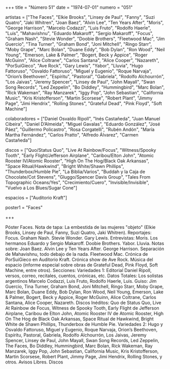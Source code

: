 +++
title = "Número 51"
date = "1974-07-01"
numero = "051"

artistas = ["The Faces", "Elkie Brooks", "Linsey de Paul", "Fanny", "Suzi Quatro", "Jaki Whitren", "Joan Baez", "Alvin Lee", "Ten Years After", "Moris", "George Harrison", "Marcelo Codazzi", "Luis Fruto", "Rodolfo Haerle", "Luis", "Mahavishnu", "Eduardo Makaroff", "Sergio Makaroff", "Focus", "Graham Nash", "Stevie Wonder", "Doobie Brothers", "Fleetwood Mac", "Jim Guercio", "Tina Turner", "Graham Bond", "Joni Mitchell", "Ringo Starr", "Moby Grape", "Marc Bolan", "Duane Eddy", "Bob Dylan", "Ron Wood", "Neil Young", "Emerson, Lake & Palmer", "Bogert, Beck y Appice", "Roger McGuinn", "Alice Coltrane", "Carlos Santana", "Alice Cooper", "Nazareth", "PorSuiGieco", "Ave Rock", "Gary Lewis", "Yabor", "Lluvia", "Hugo Fattoruso", "Osvaldo Fattoruso", "Miguel y Eugenio", "Roque Narvaja", "Orion’s Beethoven", "Espíritu", "Pastoral", "Gabriela", "Rodolfo Alchourrón", "Los Jaivas", "Jeremy Spencer", "Linsey de Paul", "John Mayall", "Swan Song Records", "Led Zeppelin", "Bo Diddley", "Hummingbird", "Marc Bolan", "Rick Wakeman", "Ray Manzarek", "Iggy Pop", "John Sebastian", "California Music", "Kris Kristofferson", "Martin Scorsese", "Robert Plant", "Jimmy Page", "Jimi Hendrix", "Rolling Stones", "Grateful Dead", "Pink Floyd", "Soft Machine"]

colaboradores = ["Daniel Osvaldo Ripoll", "Inés Castañeda", "Juan Manuel Cibeira", "Daniel D’Almeida", "Miguel Gavalas", "Eduardo González", "José Páez", "Guillermo Policastro", "Rosa Corgatelli", "Rubén Andón", "María Martha Fernández", "Carlos Pratto", "Alfredo Álvarez", "Carmen Castañeda"]

discos = ["Quo/Status Quo", "Live At Rainbow/Focus", "Witness/Spooky Tooth", "Early Flight/Jefferson Airplane", "Caribou/Elton John", "Atomic Rooster IV/Atomic Rooster", "High On The Hog/Black Oak Arkansas", "Space Ritual/Hawkwind", "Bright White/Shawn Phillips", "Thunderbox/Humble Pie", "La Biblia/Varios", "Buddah y la Caja de Chocolate/Cot Stevens", "Gluggo/Spencer Davis Group", "Tales From Topographic Oceans/Yes", "Crecimiento/Cuero", "Invisible/Invisible", "Vuelvo a Los Blues/Sugar Cone"]

espacios = ["Auditorio Kraft"]

poster1 = "Faces"

+++

Póster Faces. 
Nota de tapa: La embestida de las mujeres "objeto" (Elkie Brooks, Linsey de Paul, Fanny, Suzi Quatro, Jaki Whitren). 
Reportajes:
Focus. Graham Nash. Stevie Wonder. Gary Lewis.
Entrevistas:
Moris. Los hermanos Eduardo y Sergio Makaroff. Doobie Brothers. Yabor. Lluvia. 
Notas sobre:
Joan Baez.
Alvin Lee y Ten Years After. 
George Harrison.
Separación de Mahavishnu, todo debajo de la nada.
Fleetwood Mac. 
Crónica de PorSuiGieco en Auditorio Kraft. 
Crónica show de Ave Rock. 
Música del espacio (informe especial sobre obras de Grateful Dead, Pink Floyd, Soft Machine, entre otros).
Secciones:
Variedades 1: Editorial Daniel Ripoll, versos, correo, recitales, cuentos, crónicas, etc. 
Datos Totales: Los solistas argentinos Marcelo Codazzi, Luis Fruto, Rodolfo Haerle, Luis. 
Guiso: Jim Guercio, Tina Turner, Graham Bond, Joni Mitchell, Ringo Starr, Moby Grape, Marc Bolan, Duane Eddy, Bob Dylan, Ron Wood, Neil Young, Emerson, Lake & Palmer, Bogert, Beck y Appice, Roger McGuinn, Alice Coltrane, Carlos Santana, Alice Cooper, Nazareth. 
Discos Inéditos: Quo de Status Quo, Live At Rainbow de Focus, Witness de Spooky Tooth, Early Flight de Jefferson Airplane, Caribou de Elton John, Atomic Rooster IV de Atomic Rooster, High On The Hog de Black Oak Arkansas, Space Ritual de Hawkwind, Bright White de Shawn Phillips, Thunderbox de Humble Pie. 
Variedades 2: Hugo y Osvaldo Fattoruso, Miguel y Eugenio, Roque Narvaja, Orion’s Beethoven, Espíritu, Pastoral, Gabriela, Rodolfo Alchourrón, Los Jaivas, Jeremy Spencer, Linsey de Paul, John Mayall, Swan Song Records, Led Zeppelin, The Faces, Bo Diddley, Hummingbird, Marc Bolan, Rick Wakeman, Ray Manzarek, Iggy Pop, John Sebastian, California Music, Kris Kristofferson, Martin Scorsese, Robert Plant, Jimmy Page, Jimi Hendrix, Rolling Stones, y otros. 
Avisos Libres. Discos
